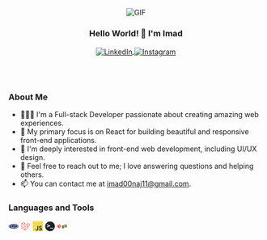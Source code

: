 <p align='center'>
  <img src="https://i.pinimg.com/originals/33/07/82/3307827a7dc797a99fa3d37780ae9b10.gif" alt="GIF" width="400px" height="300px" />
</p>

<h3 align='center' title="hehehe"> Hello World! 👋 I'm Imad</h3>

<p align='center'>
  <a href="YOUR_LINKEDIN_PROFILE_URL">
    <img align="center" alt="LinkedIn" width="24px" src="https://cdn.jsdelivr.net/npm/simple-icons@v3/icons/linkedin.svg" />
  </a>
  <a href="YOUR_INSTAGRAM_PROFILE_URL">
    <img align="center" alt="Instagram" width="24px" src="https://cdn.jsdelivr.net/npm/simple-icons@v3/icons/instagram.svg" />
  </a>
</p>

<br />
<br />

### About Me

- 👨🏽‍💻 I'm a Full-stack Developer passionate about creating amazing web experiences.
- 🌱 My primary focus is on React for building beautiful and responsive front-end applications.
- 🤔 I'm deeply interested in front-end web development, including UI/UX design.
- 💬 Feel free to reach out to me; I love answering questions and helping others.
- 📫 You can contact me at [imad00naj11@gmail.com](mailto:imad00naj11@gmail.com).

### Languages and Tools

<code><img height="20" src="https://raw.githubusercontent.com/github/explore/80688e429a7d4ef2fca1e82350fe8e3517d3494d/topics/php/php.png"></code>
<code><img height="20" src="https://raw.githubusercontent.com/github/explore/80688e429a7d4ef2fca1e82350fe8e3517d3494d/topics/laravel/laravel.png"></code>
<code><img height="20" src="https://raw.githubusercontent.com/github/explore/80688e429a7d4ef2fca1e82350fe8e3517d3494d/topics/javascript/javascript.png"></code>
<code><img height="20" src="https://raw.githubusercontent.com/github/explore/80688e429a7d4ef2fca1e82350fe8e3517d3494d/topics/terminal/terminal.png"></code>
<code><img height="20" src="https://raw.githubusercontent.com/github/explore/80688e429a7d4ef2fca1e82350fe8e3517d3494d/topics/git/git.png"></code>

<br />
<br />

<!--
**Imadnajam/Imadnajam** is a ✨ _special_ ✨ repository because it contains my projects and contributions:

- 🔭 I’m currently working on exciting projects that push the boundaries of technology.
- 🌱 I’m continually learning and enhancing my skills to stay up-to-date with the latest trends.
- 👯 I’m open to collaborations and eager to work with talented individuals.
- 🤔 I’m looking for help and collaboration opportunities.
- 💬 Ask me about anything; I'm always up for a good discussion.
- 📫 How to reach me: [YOUR_EMAIL_ADDRESS](mailto:YOUR_EMAIL_ADDRESS).
- 😄 Fun fact: [INSERT_FUN_FACT_HERE].
-->
